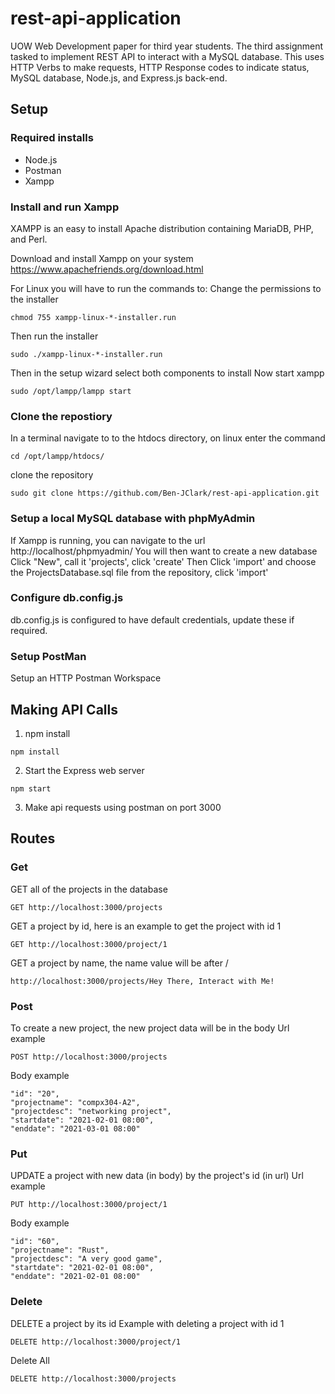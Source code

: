 # rest-api-application

UOW Web Development paper for third year students. The third assignment tasked to implement REST API to interact with a MySQL database. This uses HTTP Verbs to make requests, HTTP Response codes to indicate status, MySQL database, Node.js, and Express.js back-end.

## Setup

### Required installs

- Node.js
- Postman
- Xampp

### Install and run Xampp

XAMPP is an easy to install Apache distribution containing MariaDB, PHP, and Perl.

Download and install Xampp on your system https://www.apachefriends.org/download.html

For Linux you will have to run the commands to: Change the permissions to the installer

```
chmod 755 xampp-linux-*-installer.run
```

Then run the installer

```
sudo ./xampp-linux-*-installer.run
```

Then in the setup wizard select both components to install
Now start xampp

```
sudo /opt/lampp/lampp start
```

### Clone the repostiory

In a terminal navigate to to the htdocs directory, on linux enter the command

```
cd /opt/lampp/htdocs/
```

clone the repository

```
sudo git clone https://github.com/Ben-JClark/rest-api-application.git
```

### Setup a local MySQL database with phpMyAdmin

If Xampp is running, you can navigate to the url http://localhost/phpmyadmin/
You will then want to create a new database
Click "New", call it 'projects', click 'create'
Then Click 'import' and choose the ProjectsDatabase.sql file from the repository, click 'import'

### Configure db.config.js

db.config.js is configured to have default credentials, update these if required.

### Setup PostMan

Setup an HTTP Postman Workspace

## Making API Calls

1. npm install

```
npm install
```

2. Start the Express web server

```
npm start
```

3. Make api requests using postman on port 3000

## Routes

### Get

GET all of the projects in the database

```
GET http://localhost:3000/projects
```

GET a project by id, here is an example to get the project with id 1

```
GET http://localhost:3000/project/1
```

GET a project by name, the name value will be after /

```
http://localhost:3000/projects/Hey There, Interact with Me!
```

### Post

To create a new project, the new project data will be in the body
Url example

```
POST http://localhost:3000/projects
```

Body example

```
"id": "20",
"projectname": "compx304-A2",
"projectdesc": "networking project",
"startdate": "2021-02-01 08:00",
"enddate": "2021-03-01 08:00"
```

### Put

UPDATE a project with new data (in body) by the project's id (in url)
Url example

```
PUT http://localhost:3000/project/1
```

Body example

```
"id": "60",
"projectname": "Rust",
"projectdesc": "A very good game",
"startdate": "2021-02-01 08:00",
"enddate": "2021-02-01 08:00"
```

### Delete

DELETE a project by its id
Example with deleting a project with id 1

```
DELETE http://localhost:3000/project/1
```

Delete All

```
DELETE http://localhost:3000/projects
```

